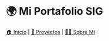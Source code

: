 # 🌍 Mi Portafolio SIG

<nav>
  <a href="./">🏠 Inicio</a> |
  <a href="./proyectos">📂 Proyectos</a> |
  <a href="./about">🧑‍💻 Sobre Mí</a>
</nav>

